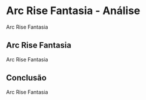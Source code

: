---
---

# Arc Rise Fantasia - Análise

Arc Rise Fantasia

## Arc Rise Fantasia

Arc Rise Fantasia

## Conclusão

Arc Rise Fantasia

